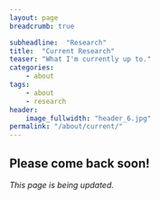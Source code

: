 ```yaml
---
layout: page
breadcrumb: true

subheadline:  "Research"
title:  "Current Research"
teaser: "What I'm currently up to."
categories:
    - about
tags:
    - about
    - research
header:
    image_fullwidth: "header_6.jpg"
permalink: "/about/current/"
---
```



## Please come back soon!
*This page is being updated.*